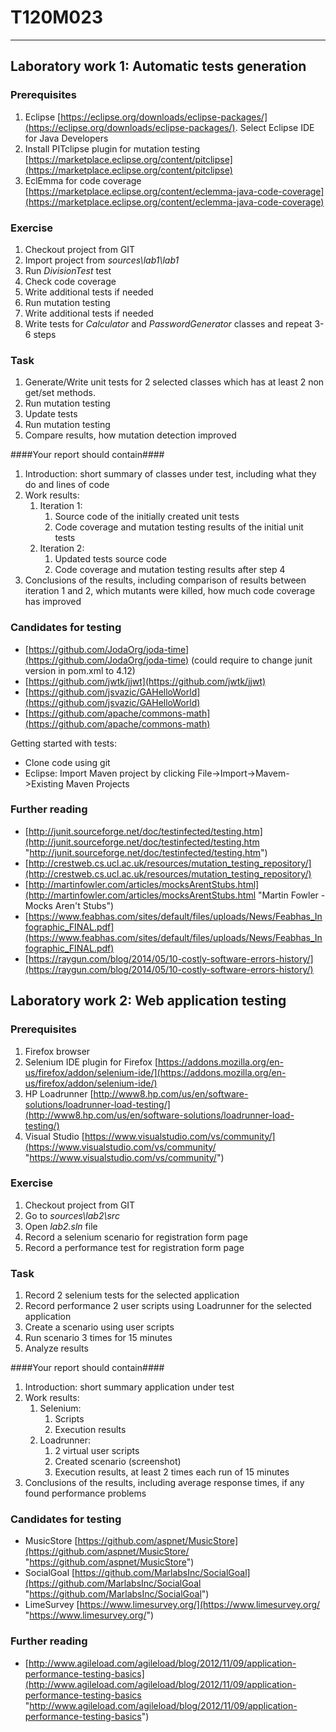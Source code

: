 # T120M023 #

----------

## Laboratory work 1: Automatic tests generation ##

### Prerequisites ###

1. Eclipse [https://eclipse.org/downloads/eclipse-packages/](https://eclipse.org/downloads/eclipse-packages/). Select Eclipse IDE for Java Developers
2. Install PITclipse plugin for mutation testing [https://marketplace.eclipse.org/content/pitclipse](https://marketplace.eclipse.org/content/pitclipse)
3. EclEmma for code coverage [https://marketplace.eclipse.org/content/eclemma-java-code-coverage](https://marketplace.eclipse.org/content/eclemma-java-code-coverage)

### Exercise ###

1. Checkout project from GIT 
2. Import project from *sources\lab1\lab1*
2. Run *DivisionTest* test
3. Check code coverage
4. Write additional tests if needed
5. Run mutation testing
6. Write additional tests if needed
7. Write tests for *Calculator* and *PasswordGenerator* classes and repeat 3-6 steps

### Task ###

1. Generate/Write unit tests for 2 selected classes which has at least 2 non get/set methods.
2. Run mutation testing
3. Update tests
4. Run mutation testing
5. Compare results, how mutation detection improved

####Your report should contain####

1. Introduction: short summary of classes under test, including what they do and lines of code
2. Work results:
	1. Iteration 1:
		1. Source code of the initially created unit tests
		1. Code coverage and mutation testing results of the initial unit tests
	1. Iteration 2:
		1. Updated tests source code
		1. Code coverage and mutation testing results after step 4
6. Conclusions of the results, including comparison of results between iteration 1 and 2, which mutants were killed, how much code coverage has improved



### Candidates for testing ###

- [https://github.com/JodaOrg/joda-time](https://github.com/JodaOrg/joda-time) (could require to change junit version in pom.xml to 4.12)
- [https://github.com/jwtk/jjwt](https://github.com/jwtk/jjwt)
- [https://github.com/jsvazic/GAHelloWorld](https://github.com/jsvazic/GAHelloWorld)
- [https://github.com/apache/commons-math](https://github.com/apache/commons-math)

Getting started with tests:

- Clone code using git
- Eclipse: Import Maven project by clicking File->Import->Mavem->Existing Maven Projects


### Further reading ###
- [http://junit.sourceforge.net/doc/testinfected/testing.htm](http://junit.sourceforge.net/doc/testinfected/testing.htm "http://junit.sourceforge.net/doc/testinfected/testing.htm")
- [http://crestweb.cs.ucl.ac.uk/resources/mutation_testing_repository/](http://crestweb.cs.ucl.ac.uk/resources/mutation_testing_repository/)
- [http://martinfowler.com/articles/mocksArentStubs.html](http://martinfowler.com/articles/mocksArentStubs.html "Martin Fowler - Mocks Aren't Stubs")
- [https://www.feabhas.com/sites/default/files/uploads/News/Feabhas_Infographic_FINAL.pdf](https://www.feabhas.com/sites/default/files/uploads/News/Feabhas_Infographic_FINAL.pdf)
- [https://raygun.com/blog/2014/05/10-costly-software-errors-history/](https://raygun.com/blog/2014/05/10-costly-software-errors-history/)


## Laboratory work 2: Web application testing ##

### Prerequisites ###
1. Firefox browser
2. Selenium IDE plugin for Firefox [https://addons.mozilla.org/en-us/firefox/addon/selenium-ide/](https://addons.mozilla.org/en-us/firefox/addon/selenium-ide/)
3. HP Loadrunner [http://www8.hp.com/us/en/software-solutions/loadrunner-load-testing/](http://www8.hp.com/us/en/software-solutions/loadrunner-load-testing/)
4. Visual Studio [https://www.visualstudio.com/vs/community/](https://www.visualstudio.com/vs/community/ "https://www.visualstudio.com/vs/community/")

### Exercise ###

1. Checkout project from GIT 
2. Go to *sources\lab2\src*
2. Open *lab2.sln* file
3. Record a selenium scenario for registration form page
4. Record a performance test for registration form page

### Task ###

 1. Record 2 selenium tests for the selected application
 2. Record performance 2 user scripts using Loadrunner for the selected application
 3. Create a scenario using user scripts
 4. Run scenario 3 times for 15 minutes
 5. Analyze results

####Your report should contain####

1. Introduction: short summary application under test
2. Work results:
	1. Selenium:
		1. Scripts
		2. Execution results
	2. Loadrunner:
		1. 2 virtual user scripts
		2. Created scenario (screenshot)
		2. Execution results, at least 2 times each run of 15 minutes
3. Conclusions of the results, including average response times, if any found performance problems


### Candidates for testing ###
 - MusicStore [https://github.com/aspnet/MusicStore](https://github.com/aspnet/MusicStore/ "https://github.com/aspnet/MusicStore")
 - SocialGoal [https://github.com/MarlabsInc/SocialGoal](https://github.com/MarlabsInc/SocialGoal "https://github.com/MarlabsInc/SocialGoal")
 - LimeSurvey [https://www.limesurvey.org/](https://www.limesurvey.org/ "https://www.limesurvey.org/")

### Further reading ###
- [http://www.agileload.com/agileload/blog/2012/11/09/application-performance-testing-basics](http://www.agileload.com/agileload/blog/2012/11/09/application-performance-testing-basics "http://www.agileload.com/agileload/blog/2012/11/09/application-performance-testing-basics")